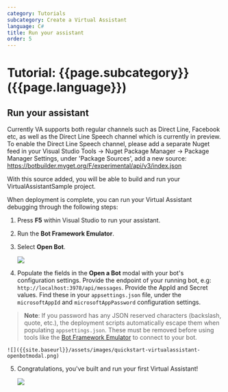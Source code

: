 ```yaml
---
category: Tutorials
subcategory: Create a Virtual Assistant
language: C#
title: Run your assistant
order: 5
---
```


# Tutorial: {{page.subcategory}} ({{page.language}})

## Run your assistant

Currently VA supports both regular channels such as Direct Line, Facebook etc, as well as the Direct Line Speech channel which is currently in preview. To enable the Direct Line Speech channel, please add a separate Nuget feed in your Visual Studio Tools -> Nuget Package Manager -> Package Manager Settings, under 'Package Sources', add a new source:
https://botbuilder.myget.org/F/experimental/api/v3/index.json

With this source added, you will be able to build and run your VirtualAssistantSample project.

When deployment is complete, you can run your Virtual Assistant debugging through the following steps:

1. Press **F5** within Visual Studio to run your assistant.
2. Run the **Bot Framework Emulator**.
3. Select **Open Bot**.

    ![]({{site.baseurl}}/assets/images/quickstart-virtualassistant-openbot.png)

4. Populate the fields in the **Open a Bot** modal with your bot's configuration settings. Provide the endpoint of your running bot, e.g: `http://localhost:3978/api/messages`. Provide the AppId and Secret values. Find these in your `appsettings.json` file, under the `microsoftAppId` and `microsoftAppPassword` configuration settings.

> **Note**: If you password has any JSON reserved characters (backslash, quote, etc.), the deployment scripts automatically escape them when populating `appsettings.json`. These must be removed before using tools like the [Bot Framework Emulator](https://aka.ms/botframeworkemulator) to connect to your bot.

    ![]({{site.baseurl}}/assets/images/quickstart-virtualassistant-openbotmodal.png)

5. Congratulations, you've built and run your first Virtual Assistant!

    ![]({{site.baseurl}}/assets/images/quickstart-virtualassistant-greetingemulator.png)
